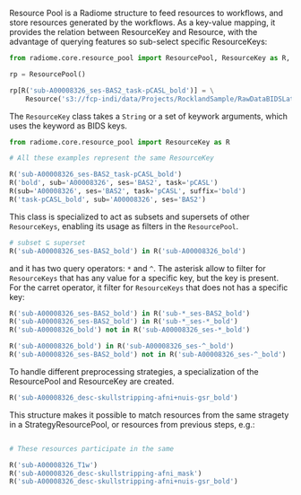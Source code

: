 Resource Pool is a Radiome structure to feed resources to workflows, and store resources generated by the workflows. As a key-value mapping, it provides the relation between ResourceKey and Resource, with the advantage of querying features so sub-select specific ResourceKeys:

```python
from radiome.core.resource_pool import ResourcePool, ResourceKey as R, Resource

rp = ResourcePool()

rp[R('sub-A00008326_ses-BAS2_task-pCASL_bold')] = \
    Resource('s3://fcp-indi/data/Projects/RocklandSample/RawDataBIDSLatest/sub-A00008326/ses-BAS2/func/sub-A00008326_ses-BAS2_task-pCASL_bold.nii.gz')
```

The `ResourceKey` class takes a `String` or a set of keywork arguments, which uses the keyword as BIDS keys.

```python
from radiome.core.resource_pool import ResourceKey as R

# All these examples represent the same ResourceKey

R('sub-A00008326_ses-BAS2_task-pCASL_bold')
R('bold', sub='A00008326', ses='BAS2', task='pCASL')
R(sub='A00008326', ses='BAS2', task='pCASL', suffix='bold')
R('task-pCASL_bold', sub='A00008326', ses='BAS2')
```

This class is specialized to act as subsets and supersets of other `ResourceKeys`, enabling its usage as filters in the `ResourcePool`.

```python
# subset ⊆ superset
R('sub-A00008326_ses-BAS2_bold') in R('sub-A00008326_bold')
```

and it has two query operators: `*` and `^`. The asterisk allow to filter for `ResourceKeys` that has any value for a specific key, but the key is present. For the carret operator, it filter for `ResourceKeys` that does not has a specific key:

```python
R('sub-A00008326_ses-BAS2_bold') in R('sub-*_ses-BAS2_bold')
R('sub-A00008326_ses-BAS2_bold') in R('sub-*_ses-*_bold')
R('sub-A00008326_bold') not in R('sub-A00008326_ses-*_bold')

R('sub-A00008326_bold') in R('sub-A00008326_ses-^_bold')
R('sub-A00008326_ses-BAS2_bold') not in R('sub-A00008326_ses-^_bold')
```

To handle different preprocessing strategies, a specialization of the ResourcePool and ResourceKey are created.

```python
R('sub-A00008326_desc-skullstripping-afni+nuis-gsr_bold')
```

This structure makes it possible to match resources from the same stragety in a StrategyResourcePool, or resources from previous steps, e.g.:

```python

# These resources participate in the same

R('sub-A00008326_T1w')
R('sub-A00008326_desc-skullstripping-afni_mask')
R('sub-A00008326_desc-skullstripping-afni+nuis-gsr_bold')
```
